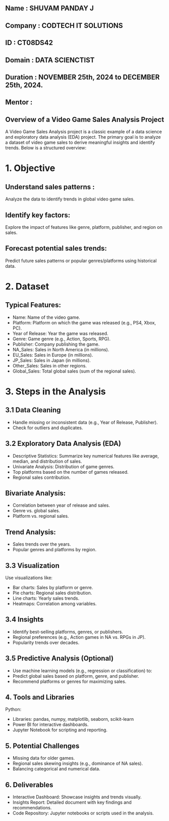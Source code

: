 ## Name : SHUVAM PANDAY J
## Company : CODTECH IT SOLUTIONS
## ID : CT08DS42
## Domain : DATA SCIENCTIST
## Duration : NOVEMBER 25th, 2024 to DECEMBER 25th, 2024.
## Mentor : 

## Overview of a Video Game Sales Analysis Project 
A Video Game Sales Analysis project is a classic example of a data science and exploratory data analysis (EDA) project. The primary goal is to analyze a dataset of video game sales to derive meaningful insights and identify trends. Below is a structured overview:

# 1. Objective
## Understand sales patterns : 
Analyze the data to identify trends in global video game sales.
## Identify key factors: 
Explore the impact of features like genre, platform, publisher, and region on sales.
## Forecast potential sales trends: 
Predict future sales patterns or popular genres/platforms using historical data.

# 2. Dataset
 ## Typical Features:
* Name: Name of the video game.
* Platform: Platform on which the game was released (e.g., PS4, Xbox, PC).
* Year of Release: Year the game was released.
* Genre: Game genre (e.g., Action, Sports, RPG).
* Publisher: Company publishing the game.
* NA_Sales: Sales in North America (in millions).
* EU_Sales: Sales in Europe (in millions).
* JP_Sales: Sales in Japan (in millions).
* Other_Sales: Sales in other regions.
* Global_Sales: Total global sales (sum of the regional sales).

# 3. Steps in the Analysis

## 3.1 Data Cleaning
* Handle missing or inconsistent data (e.g., Year of Release, Publisher).
* Check for outliers and duplicates.
## 3.2 Exploratory Data Analysis (EDA)
* Descriptive Statistics: Summarize key numerical features like average, median, and distribution of sales.
* Univariate Analysis: Distribution of game genres.
* Top platforms based on the number of games released.
* Regional sales contribution.
## Bivariate Analysis:
* Correlation between year of release and sales.
* Genre vs. global sales.
* Platform vs. regional sales.
## Trend Analysis:
* Sales trends over the years.
* Popular genres and platforms by region.

## 3.3 Visualization
Use visualizations like:
* Bar charts: Sales by platform or genre.
* Pie charts: Regional sales distribution.
* Line charts: Yearly sales trends.
* Heatmaps: Correlation among variables.

## 3.4 Insights
* Identify best-selling platforms, genres, or publishers.
* Regional preferences (e.g., Action games in NA vs. RPGs in JP).
* Popularity trends over decades.

## 3.5 Predictive Analysis (Optional)
 * Use machine learning models (e.g., regression or classification) to:
 * Predict global sales based on platform, genre, and publisher.
 * Recommend platforms or genres for maximizing sales.

## 4. Tools and Libraries
 Python:
   * Libraries: pandas, numpy, matplotlib, seaborn, scikit-learn
   * Power BI for interactive dashboards.
   * Jupyter Notebook for scripting and reporting.

## 5. Potential Challenges
  * Missing data for older games.
  * Regional sales skewing insights (e.g., dominance of NA sales).
  * Balancing categorical and numerical data.
 
 ## 6. Deliverables
  * Interactive Dashboard: Showcase insights and trends visually.
  * Insights Report: Detailed document with key findings and recommendations.
  * Code Repository: Jupyter notebooks or scripts used in the analysis.
